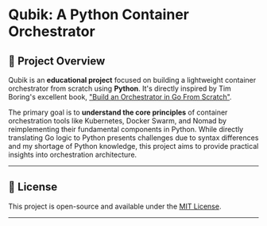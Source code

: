# Qubik: A Python Container Orchestrator

## 📖 Project Overview

Qubik is an **educational project** focused on building a lightweight container orchestrator from scratch using **Python**. It's directly inspired by Tim Boring's excellent book, ["Build an Orchestrator in Go From Scratch"](https://www.manning.com/books/build-an-orchestrator-in-go-from-scratch).

The primary goal is to **understand the core principles** of container orchestration tools like Kubernetes, Docker Swarm, and Nomad by reimplementing their fundamental components in Python. While directly translating Go logic to Python presents challenges due to syntax differences and my shortage of Python knowledge, this project aims to provide practical insights into orchestration architecture.

-----

## 📜 License

This project is open-source and available under the [MIT License](https://www.google.com/search?q=LICENSE).

-----

